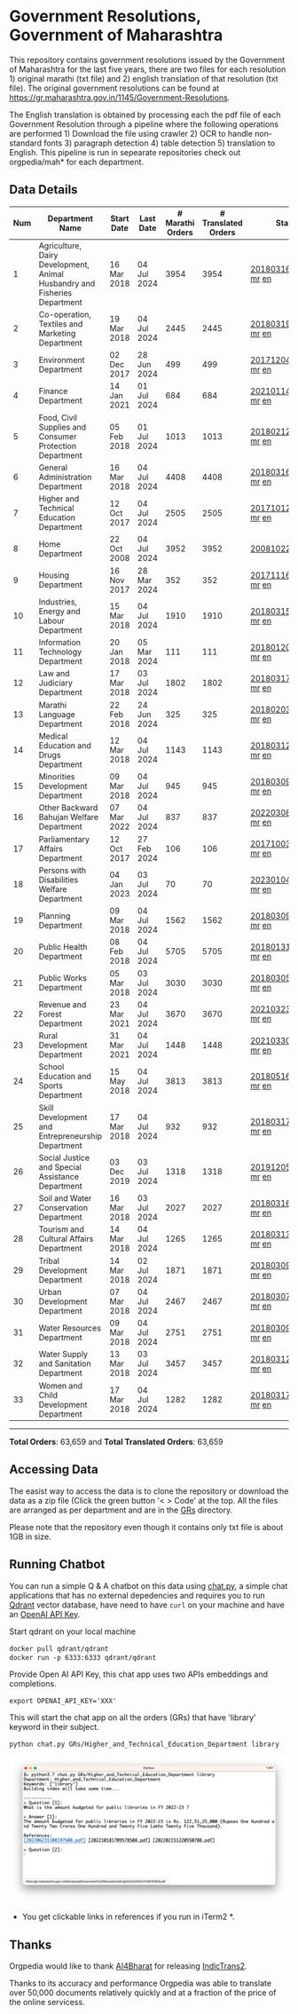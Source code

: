# Government Resolutions, Government of Maharashtra

This repository contains government resolutions issued by the Government of Maharashtra for the last five years, there are two files for each resolution 1) original marathi (txt file) and 2) english translation of that resolution (txt file). The original government resolutions can be found at https://gr.maharashtra.gov.in/1145/Government-Resolutions.

The English translation is obtained by processing each the pdf file of each Government Resolution through a pipeline where the following operations are performed 1) Download the file using crawler 2) OCR to handle non-standard fonts 3) paragraph detection 4) table  detection 5) translation to English. This pipeline is run in sepearate repositories check out orgpedia/mah* for each department.


## Data Details

| Num | Department Name | Start Date | Last Date | # Marathi Orders | # Translated Orders | Starting Order | Last Order |
| --- | --------------- | ---------- | --------- | ---------------- | ------------------- | -------------- | ---------- |
| 1 | Agriculture, Dairy Development, Animal Husbandry and Fisheries Department | 16 Mar 2018 | 04 Jul 2024 | 3954 | 3954 | [201803161624182101.pdf](https://gr.maharashtra.gov.in/Site/Upload/Government%20Resolutions/English/201803161624182101.pdf) [mr](GRs/Agriculture,_Dairy_Development,_Animal_Husbandry_and_Fisheries_Department/201803161624182101.pdf.mr.txt) [en](GRs/Agriculture,_Dairy_Development,_Animal_Husbandry_and_Fisheries_Department/201803161624182101.pdf.en.txt) | [202407041617390001.pdf](https://gr.maharashtra.gov.in/Site/Upload/Government%20Resolutions/English/202407041617390001.pdf) [mr](GRs/Agriculture,_Dairy_Development,_Animal_Husbandry_and_Fisheries_Department/202407041617390001.pdf.mr.txt) [en](GRs/Agriculture,_Dairy_Development,_Animal_Husbandry_and_Fisheries_Department/202407041617390001.pdf.en.txt) |
| 2 | Co-operation, Textiles and Marketing Department | 19 Mar 2018 | 04 Jul 2024 | 2445 | 2445 | [201803191257576702.pdf](https://gr.maharashtra.gov.in/Site/Upload/Government%20Resolutions/English/201803191257576702.pdf) [mr](GRs/Co-operation,_Textiles_and_Marketing_Department/201803191257576702.pdf.mr.txt) [en](GRs/Co-operation,_Textiles_and_Marketing_Department/201803191257576702.pdf.en.txt) | [202407041430405002.pdf](https://gr.maharashtra.gov.in/Site/Upload/Government%20Resolutions/English/202407041430405002.pdf) [mr](GRs/Co-operation,_Textiles_and_Marketing_Department/202407041430405002.pdf.mr.txt) [en](GRs/Co-operation,_Textiles_and_Marketing_Department/202407041430405002.pdf.en.txt) |
| 3 | Environment Department | 02 Dec 2017 | 28 Jun 2024 | 499 | 499 | [201712041147216904.pdf](https://gr.maharashtra.gov.in/Site/Upload/Government%20Resolutions/English/201712041147216904.pdf) [mr](GRs/Environment_Department/201712041147216904.pdf.mr.txt) [en](GRs/Environment_Department/201712041147216904.pdf.en.txt) | [202406281726471104.pdf](https://gr.maharashtra.gov.in/Site/Upload/Government%20Resolutions/English/202406281726471104...pdf) [mr](GRs/Environment_Department/202406281726471104.pdf.mr.txt) [en](GRs/Environment_Department/202406281726471104.pdf.en.txt) |
| 4 | Finance Department | 14 Jan 2021 | 01 Jul 2024 | 684 | 684 | [202101141237329905.pdf](https://gr.maharashtra.gov.in/Site/Upload/Government%20Resolutions/English/202101141237329905.pdf) [mr](GRs/Finance_Department/202101141237329905.pdf.mr.txt) [en](GRs/Finance_Department/202101141237329905.pdf.en.txt) | [202407011613557105.pdf](https://gr.maharashtra.gov.in/Site/Upload/Government%20Resolutions/English/202407011613557105.pdf) [mr](GRs/Finance_Department/202407011613557105.pdf.mr.txt) [en](GRs/Finance_Department/202407011613557105.pdf.en.txt) |
| 5 | Food, Civil Supplies and Consumer Protection Department | 05 Feb 2018 | 01 Jul 2024 | 1013 | 1013 | [201802121244545806.pdf](https://gr.maharashtra.gov.in/Site/Upload/Government%20Resolutions/English/201802121244545806.pdf) [mr](GRs/Food,_Civil_Supplies_and_Consumer_Protection_Department/201802121244545806.pdf.mr.txt) [en](GRs/Food,_Civil_Supplies_and_Consumer_Protection_Department/201802121244545806.pdf.en.txt) | [202407011508596506.pdf](https://gr.maharashtra.gov.in/Site/Upload/Government%20Resolutions/English/202407011508596506.pdf) [mr](GRs/Food,_Civil_Supplies_and_Consumer_Protection_Department/202407011508596506.pdf.mr.txt) [en](GRs/Food,_Civil_Supplies_and_Consumer_Protection_Department/202407011508596506.pdf.en.txt) |
| 6 | General Administration Department | 16 Mar 2018 | 04 Jul 2024 | 4408 | 4408 | [201803161224022707.pdf](https://gr.maharashtra.gov.in/Site/Upload/Government%20Resolutions/English/201803161224022707.pdf) [mr](GRs/General_Administration_Department/201803161224022707.pdf.mr.txt) [en](GRs/General_Administration_Department/201803161224022707.pdf.en.txt) | [202407041725276107.pdf](https://gr.maharashtra.gov.in/Site/Upload/Government%20Resolutions/English/202407041725276107.pdf) [mr](GRs/General_Administration_Department/202407041725276107.pdf.mr.txt) [en](GRs/General_Administration_Department/202407041725276107.pdf.en.txt) |
| 7 | Higher and Technical Education Department | 12 Oct 2017 | 04 Jul 2024 | 2505 | 2505 | [201710121514029708.pdf](https://gr.maharashtra.gov.in/Site/Upload/Government%20Resolutions/English/201710121514029708.pdf) [mr](GRs/Higher_and_Technical_Education_Department/201710121514029708.pdf.mr.txt) [en](GRs/Higher_and_Technical_Education_Department/201710121514029708.pdf.en.txt) | [202407041749210608.pdf](https://gr.maharashtra.gov.in/Site/Upload/Government%20Resolutions/English/202407041749210608.pdf) [mr](GRs/Higher_and_Technical_Education_Department/202407041749210608.pdf.mr.txt) [en](GRs/Higher_and_Technical_Education_Department/202407041749210608.pdf.en.txt) |
| 8 | Home Department | 22 Oct 2008 | 04 Jul 2024 | 3952 | 3952 | [20081022.pdf](https://gr.maharashtra.gov.in/Site/Upload/Government%20Resolutions/English/20081022.pdf) [mr](GRs/Home_Department/20081022.pdf.mr.txt) [en](GRs/Home_Department/20081022.pdf.en.txt) | [202407041720418329.pdf](https://gr.maharashtra.gov.in/Site/Upload/Government%20Resolutions/English/202407041720418329.pdf) [mr](GRs/Home_Department/202407041720418329.pdf.mr.txt) [en](GRs/Home_Department/202407041720418329.pdf.en.txt) |
| 9 | Housing Department | 16 Nov 2017 | 28 Mar 2024 | 352 | 352 | [201711161447076609.pdf](https://gr.maharashtra.gov.in/Site/Upload/Government%20Resolutions/English/201711161447076609.pdf) [mr](GRs/Housing_Department/201711161447076609.pdf.mr.txt) [en](GRs/Housing_Department/201711161447076609.pdf.en.txt) | [202403281255554909.pdf](https://gr.maharashtra.gov.in/Site/Upload/Government%20Resolutions/English/202403281255554909.pdf) [mr](GRs/Housing_Department/202403281255554909.pdf.mr.txt) [en](GRs/Housing_Department/202403281255554909.pdf.en.txt) |
| 10 | Industries, Energy and Labour Department | 15 Mar 2018 | 04 Jul 2024 | 1910 | 1910 | [201803151204055010.pdf](https://gr.maharashtra.gov.in/Site/Upload/Government%20Resolutions/English/201803151204055010.pdf) [mr](GRs/Industries,_Energy_and_Labour_Department/201803151204055010.pdf.mr.txt) [en](GRs/Industries,_Energy_and_Labour_Department/201803151204055010.pdf.en.txt) | [202407041615508310.pdf](https://gr.maharashtra.gov.in/Site/Upload/Government%20Resolutions/English/202407041615508310.pdf) [mr](GRs/Industries,_Energy_and_Labour_Department/202407041615508310.pdf.mr.txt) [en](GRs/Industries,_Energy_and_Labour_Department/202407041615508310.pdf.en.txt) |
| 11 | Information Technology Department | 20 Jan 2018 | 05 Mar 2024 | 111 | 111 | [201801201843024511.pdf](https://gr.maharashtra.gov.in/Site/Upload/Government%20Resolutions/English/201801201843024511.pdf) [mr](GRs/Information_Technology_Department/201801201843024511.pdf.mr.txt) [en](GRs/Information_Technology_Department/201801201843024511.pdf.en.txt) | [202403051249430211.pdf](https://gr.maharashtra.gov.in/Site/Upload/Government%20Resolutions/English/202403051249430211.pdf) [mr](GRs/Information_Technology_Department/202403051249430211.pdf.mr.txt) [en](GRs/Information_Technology_Department/202403051249430211.pdf.en.txt) |
| 12 | Law and Judiciary Department | 17 Mar 2018 | 03 Jul 2024 | 1802 | 1802 | [201803171129290212.pdf](https://gr.maharashtra.gov.in/Site/Upload/Government%20Resolutions/English/201803171129290212.pdf) [mr](GRs/Law_and_Judiciary_Department/201803171129290212.pdf.mr.txt) [en](GRs/Law_and_Judiciary_Department/201803171129290212.pdf.en.txt) | [202407031203084912.pdf](https://gr.maharashtra.gov.in/Site/Upload/Government%20Resolutions/English/202407031203084912.pdf) [mr](GRs/Law_and_Judiciary_Department/202407031203084912.pdf.mr.txt) [en](GRs/Law_and_Judiciary_Department/202407031203084912.pdf.en.txt) |
| 13 | Marathi Language Department | 22 Feb 2018 | 24 Jun 2024 | 325 | 325 | [201802031549154233.pdf](https://gr.maharashtra.gov.in/Site/Upload/Government%20Resolutions/English/201802031549154233.pdf) [mr](GRs/Marathi_Language_Department/201802031549154233.pdf.mr.txt) [en](GRs/Marathi_Language_Department/201802031549154233.pdf.en.txt) | [202406241151366133.pdf](https://gr.maharashtra.gov.in/Site/Upload/Government%20Resolutions/English/202406241151366133.pdf) [mr](GRs/Marathi_Language_Department/202406241151366133.pdf.mr.txt) [en](GRs/Marathi_Language_Department/202406241151366133.pdf.en.txt) |
| 14 | Medical Education and Drugs Department | 12 Mar 2018 | 04 Jul 2024 | 1143 | 1143 | [201803121137094813.pdf](https://gr.maharashtra.gov.in/Site/Upload/Government%20Resolutions/English/201803121137094813.pdf) [mr](GRs/Medical_Education_and_Drugs_Department/201803121137094813.pdf.mr.txt) [en](GRs/Medical_Education_and_Drugs_Department/201803121137094813.pdf.en.txt) | [202407041310395413.pdf](https://gr.maharashtra.gov.in/Site/Upload/Government%20Resolutions/English/202407041310395413.pdf) [mr](GRs/Medical_Education_and_Drugs_Department/202407041310395413.pdf.mr.txt) [en](GRs/Medical_Education_and_Drugs_Department/202407041310395413.pdf.en.txt) |
| 15 | Minorities Development Department | 09 Mar 2018 | 04 Jul 2024 | 945 | 945 | [201803091218355314.pdf](https://gr.maharashtra.gov.in/Site/Upload/Government%20Resolutions/English/201803091218355314.pdf) [mr](GRs/Minorities_Development_Department/201803091218355314.pdf.mr.txt) [en](GRs/Minorities_Development_Department/201803091218355314.pdf.en.txt) | [202407041736218014.pdf](https://gr.maharashtra.gov.in/Site/Upload/Government%20Resolutions/English/202407041736218014.pdf) [mr](GRs/Minorities_Development_Department/202407041736218014.pdf.mr.txt) [en](GRs/Minorities_Development_Department/202407041736218014.pdf.en.txt) |
| 16 | Other Backward Bahujan Welfare Department | 07 Mar 2022 | 04 Jul 2024 | 837 | 837 | [202203081752439334.pdf](https://gr.maharashtra.gov.in/Site/Upload/Government%20Resolutions/English/202203081752439334.pdf) [mr](GRs/Other_Backward_Bahujan_Welfare_Department/202203081752439334.pdf.mr.txt) [en](GRs/Other_Backward_Bahujan_Welfare_Department/202203081752439334.pdf.en.txt) | [202407041450065534.pdf](https://gr.maharashtra.gov.in/Site/Upload/Government%20Resolutions/English/202407041450065534.pdf) [mr](GRs/Other_Backward_Bahujan_Welfare_Department/202407041450065534.pdf.mr.txt) [en](GRs/Other_Backward_Bahujan_Welfare_Department/202407041450065534.pdf.en.txt) |
| 17 | Parliamentary Affairs Department | 12 Oct 2017 | 27 Feb 2024 | 106 | 106 | [201710031642378615.pdf](https://gr.maharashtra.gov.in/Site/Upload/Government%20Resolutions/English/201710031642378615.pdf) [mr](GRs/Parliamentary_Affairs_Department/201710031642378615.pdf.mr.txt) [en](GRs/Parliamentary_Affairs_Department/201710031642378615.pdf.en.txt) | [202402271500283915.pdf](https://gr.maharashtra.gov.in/Site/Upload/Government%20Resolutions/English/202402271500283915.pdf) [mr](GRs/Parliamentary_Affairs_Department/202402271500283915.pdf.mr.txt) [en](GRs/Parliamentary_Affairs_Department/202402271500283915.pdf.en.txt) |
| 18 | Persons with Disabilities Welfare Department | 04 Jan 2023 | 03 Jul 2024 | 70 | 70 | [202301041906309635.pdf](https://gr.maharashtra.gov.in/Site/Upload/Government%20Resolutions/English/202301041906309635.pdf) [mr](GRs/Persons_with_Disabilities_Welfare_Department/202301041906309635.pdf.mr.txt) [en](GRs/Persons_with_Disabilities_Welfare_Department/202301041906309635.pdf.en.txt) | [202407031216022435.pdf](https://gr.maharashtra.gov.in/Site/Upload/Government%20Resolutions/English/202407031216022435.pdf) [mr](GRs/Persons_with_Disabilities_Welfare_Department/202407031216022435.pdf.mr.txt) [en](GRs/Persons_with_Disabilities_Welfare_Department/202407031216022435.pdf.en.txt) |
| 19 | Planning Department | 09 Mar 2018 | 04 Jul 2024 | 1562 | 1562 | [201803091441032716.pdf](https://gr.maharashtra.gov.in/Site/Upload/Government%20Resolutions/English/201803091441032716.pdf) [mr](GRs/Planning_Department/201803091441032716.pdf.mr.txt) [en](GRs/Planning_Department/201803091441032716.pdf.en.txt) | [202407041537165216.pdf](https://gr.maharashtra.gov.in/Site/Upload/Government%20Resolutions/English/202407041537165216.pdf) [mr](GRs/Planning_Department/202407041537165216.pdf.mr.txt) [en](GRs/Planning_Department/202407041537165216.pdf.en.txt) |
| 20 | Public Health Department | 08 Feb 2018 | 04 Jul 2024 | 5705 | 5705 | [201801311722275417.pdf](https://gr.maharashtra.gov.in/Site/Upload/Government%20Resolutions/English/201801311722275417.pdf) [mr](GRs/Public_Health_Department/201801311722275417.pdf.mr.txt) [en](GRs/Public_Health_Department/201801311722275417.pdf.en.txt) | [202407041245595317.pdf](https://gr.maharashtra.gov.in/Site/Upload/Government%20Resolutions/English/202407041245595317.pdf) [mr](GRs/Public_Health_Department/202407041245595317.pdf.mr.txt) [en](GRs/Public_Health_Department/202407041245595317.pdf.en.txt) |
| 21 | Public Works Department | 05 Mar 2018 | 03 Jul 2024 | 3030 | 3030 | [201803051515468118.pdf](https://gr.maharashtra.gov.in/Site/Upload/Government%20Resolutions/English/201803051515468118.pdf) [mr](GRs/Public_Works_Department/201803051515468118.pdf.mr.txt) [en](GRs/Public_Works_Department/201803051515468118.pdf.en.txt) | [202407031159319618.pdf](https://gr.maharashtra.gov.in/Site/Upload/Government%20Resolutions/English/202407031159319618.pdf) [mr](GRs/Public_Works_Department/202407031159319618.pdf.mr.txt) [en](GRs/Public_Works_Department/202407031159319618.pdf.en.txt) |
| 22 | Revenue and Forest Department | 23 Mar 2021 | 04 Jul 2024 | 3670 | 3670 | [202103231328393119.pdf](https://gr.maharashtra.gov.in/Site/Upload/Government%20Resolutions/English/202103231328393119.pdf) [mr](GRs/Revenue_and_Forest_Department/202103231328393119.pdf.mr.txt) [en](GRs/Revenue_and_Forest_Department/202103231328393119.pdf.en.txt) | [202407041715270019.pdf](https://gr.maharashtra.gov.in/Site/Upload/Government%20Resolutions/English/202407041715270019.pdf) [mr](GRs/Revenue_and_Forest_Department/202407041715270019.pdf.mr.txt) [en](GRs/Revenue_and_Forest_Department/202407041715270019.pdf.en.txt) |
| 23 | Rural Development Department | 31 Mar 2021 | 04 Jul 2024 | 1448 | 1448 | [202103301021181120.pdf](https://gr.maharashtra.gov.in/Site/Upload/Government%20Resolutions/English/202103301021181120.pdf) [mr](GRs/Rural_Development_Department/202103301021181120.pdf.mr.txt) [en](GRs/Rural_Development_Department/202103301021181120.pdf.en.txt) | [202407041249245220.pdf](https://gr.maharashtra.gov.in/Site/Upload/Government%20Resolutions/English/202407041249245220.pdf) [mr](GRs/Rural_Development_Department/202407041249245220.pdf.mr.txt) [en](GRs/Rural_Development_Department/202407041249245220.pdf.en.txt) |
| 24 | School Education and Sports Department | 15 May 2018 | 04 Jul 2024 | 3813 | 3813 | [201805161114241221.pdf](https://gr.maharashtra.gov.in/Site/Upload/Government%20Resolutions/English/201805161114241221.pdf) [mr](GRs/School_Education_and_Sports_Department/201805161114241221.pdf.mr.txt) [en](GRs/School_Education_and_Sports_Department/201805161114241221.pdf.en.txt) | [202407041754420321.pdf](https://gr.maharashtra.gov.in/Site/Upload/Government%20Resolutions/English/202407041754420321...pdf) [mr](GRs/School_Education_and_Sports_Department/202407041754420321.pdf.mr.txt) [en](GRs/School_Education_and_Sports_Department/202407041754420321.pdf.en.txt) |
| 25 | Skill Development and Entrepreneurship Department | 17 Mar 2018 | 04 Jul 2024 | 932 | 932 | [201803171322099003.pdf](https://gr.maharashtra.gov.in/Site/Upload/Government%20Resolutions/English/201803171322099003.pdf) [mr](GRs/Skill_Development_and_Entrepreneurship_Department/201803171322099003.pdf.mr.txt) [en](GRs/Skill_Development_and_Entrepreneurship_Department/201803171322099003.pdf.en.txt) | [202407041518475603.pdf](https://gr.maharashtra.gov.in/Site/Upload/Government%20Resolutions/English/202407041518475603.pdf) [mr](GRs/Skill_Development_and_Entrepreneurship_Department/202407041518475603.pdf.mr.txt) [en](GRs/Skill_Development_and_Entrepreneurship_Department/202407041518475603.pdf.en.txt) |
| 26 | Social Justice and Special Assistance Department | 03 Dec 2019 | 03 Jul 2024 | 1318 | 1318 | [201912051107011622.pdf](https://gr.maharashtra.gov.in/Site/Upload/Government%20Resolutions/English/201912051107011622.pdf) [mr](GRs/Social_Justice_and_Special_Assistance_Department/201912051107011622.pdf.mr.txt) [en](GRs/Social_Justice_and_Special_Assistance_Department/201912051107011622.pdf.en.txt) | [202407041223265122.pdf](https://gr.maharashtra.gov.in/Site/Upload/Government%20Resolutions/English/202407041223265122.pdf) [mr](GRs/Social_Justice_and_Special_Assistance_Department/202407041223265122.pdf.mr.txt) [en](GRs/Social_Justice_and_Special_Assistance_Department/202407041223265122.pdf.en.txt) |
| 27 | Soil and Water Conservation Department | 16 Mar 2018 | 03 Jul 2024 | 2027 | 2027 | [201803161247582426.pdf](https://gr.maharashtra.gov.in/Site/Upload/Government%20Resolutions/English/201803161247582426.pdf) [mr](GRs/Soil_and_Water_Conservation_Department/201803161247582426.pdf.mr.txt) [en](GRs/Soil_and_Water_Conservation_Department/201803161247582426.pdf.en.txt) | [202407031543100226.pdf](https://gr.maharashtra.gov.in/Site/Upload/Government%20Resolutions/English/202407031543100226.pdf) [mr](GRs/Soil_and_Water_Conservation_Department/202407031543100226.pdf.mr.txt) [en](GRs/Soil_and_Water_Conservation_Department/202407031543100226.pdf.en.txt) |
| 28 | Tourism and Cultural Affairs Department | 14 Mar 2018 | 04 Jul 2024 | 1265 | 1265 | [201803131542054523.pdf](https://gr.maharashtra.gov.in/Site/Upload/Government%20Resolutions/English/201803131542054523.pdf) [mr](GRs/Tourism_and_Cultural_Affairs_Department/201803131542054523.pdf.mr.txt) [en](GRs/Tourism_and_Cultural_Affairs_Department/201803131542054523.pdf.en.txt) | [202407041045185423.pdf](https://gr.maharashtra.gov.in/Site/Upload/Government%20Resolutions/English/202407041045185423...pdf) [mr](GRs/Tourism_and_Cultural_Affairs_Department/202407041045185423.pdf.mr.txt) [en](GRs/Tourism_and_Cultural_Affairs_Department/202407041045185423.pdf.en.txt) |
| 29 | Tribal Development Department | 14 Mar 2018 | 02 Jul 2024 | 1871 | 1871 | [201803091105184924.pdf](https://gr.maharashtra.gov.in/Site/Upload/Government%20Resolutions/English/201803091105184924.pdf) [mr](GRs/Tribal_Development_Department/201803091105184924.pdf.mr.txt) [en](GRs/Tribal_Development_Department/201803091105184924.pdf.en.txt) | [202407011210491724.pdf](https://gr.maharashtra.gov.in/Site/Upload/Government%20Resolutions/English/202407011210491724.pdf) [mr](GRs/Tribal_Development_Department/202407011210491724.pdf.mr.txt) [en](GRs/Tribal_Development_Department/202407011210491724.pdf.en.txt) |
| 30 | Urban Development Department | 07 Mar 2018 | 04 Jul 2024 | 2467 | 2467 | [201803071203178325.pdf](https://gr.maharashtra.gov.in/Site/Upload/Government%20Resolutions/English/201803071203178325.pdf) [mr](GRs/Urban_Development_Department/201803071203178325.pdf.mr.txt) [en](GRs/Urban_Development_Department/201803071203178325.pdf.en.txt) | [202407041249425225.pdf](https://gr.maharashtra.gov.in/Site/Upload/Government%20Resolutions/English/202407041249425225.pdf) [mr](GRs/Urban_Development_Department/202407041249425225.pdf.mr.txt) [en](GRs/Urban_Development_Department/202407041249425225.pdf.en.txt) |
| 31 | Water Resources Department | 09 Mar 2018 | 04 Jul 2024 | 2751 | 2751 | [201803091034435527.pdf](https://gr.maharashtra.gov.in/Site/Upload/Government%20Resolutions/English/201803091034435527.pdf) [mr](GRs/Water_Resources_Department/201803091034435527.pdf.mr.txt) [en](GRs/Water_Resources_Department/201803091034435527.pdf.en.txt) | [202407041622568427.pdf](https://gr.maharashtra.gov.in/Site/Upload/Government%20Resolutions/English/202407041622568427.pdf) [mr](GRs/Water_Resources_Department/202407041622568427.pdf.mr.txt) [en](GRs/Water_Resources_Department/202407041622568427.pdf.en.txt) |
| 32 | Water Supply and Sanitation Department | 13 Mar 2018 | 03 Jul 2024 | 3457 | 3457 | [201803121414108428.pdf](https://gr.maharashtra.gov.in/Site/Upload/Government%20Resolutions/English/201803121414108428.pdf) [mr](GRs/Water_Supply_and_Sanitation_Department/201803121414108428.pdf.mr.txt) [en](GRs/Water_Supply_and_Sanitation_Department/201803121414108428.pdf.en.txt) | [202407031052551628.pdf](https://gr.maharashtra.gov.in/Site/Upload/Government%20Resolutions/English/202407031052551628.pdf) [mr](GRs/Water_Supply_and_Sanitation_Department/202407031052551628.pdf.mr.txt) [en](GRs/Water_Supply_and_Sanitation_Department/202407031052551628.pdf.en.txt) |
| 33 | Women and Child Development Department | 17 Mar 2018 | 04 Jul 2024 | 1282 | 1282 | [201803171539444330.pdf](https://gr.maharashtra.gov.in/Site/Upload/Government%20Resolutions/English/201803171539444330.pdf) [mr](GRs/Women_and_Child_Development_Department/201803171539444330.pdf.mr.txt) [en](GRs/Women_and_Child_Development_Department/201803171539444330.pdf.en.txt) | [202407041625515830.pdf](https://gr.maharashtra.gov.in/Site/Upload/Government%20Resolutions/English/202407041625515830.pdf) [mr](GRs/Women_and_Child_Development_Department/202407041625515830.pdf.mr.txt) [en](GRs/Women_and_Child_Development_Department/202407041625515830.pdf.en.txt) |
----------------------------------------------------------------------------------------------------

**Total Orders**: 63,659 and **Total Translated Orders**: 63,659
## Accessing Data

The easist way to access the data is to clone the repository or download the data as a zip file (Click the green button '< > Code' at the top. All the files are arranged as per department and are in the [GRs](GRs) directory.

Please note that the repository even though it contains only txt file is about 1GB in size.

## Running Chatbot

You can run a simple Q & A chatbot on this data using [chat.py](chat.py), a simple chat applications that has no external depedencies and requires you to run [Qdrant](https://qdrant.tech/) vector database, have need to have `curl` on your machine and have an [OpenAI API Key](https://help.openai.com/en/articles/4936850-where-do-i-find-my-secret-api-key).

Start qdrant on your local machine
```shell
docker pull qdrant/qdrant
docker run -p 6333:6333 qdrant/qdrant
```

Provide Open AI API Key, this chat app uses two APIs embeddings and completions.
```shell
export OPENAI_API_KEY='XXX'
```

This will start the chat app on all the orders (GRs) that have 'library' keyword in their subject.

```shell
python chat.py GRs/Higher_and_Technical_Education_Department library
```

![screenshot of running chat.py](screenshot.png)

* You get clickable links in references if you run in iTerm2 *.

## Thanks

Orgpedia would like to thank [AI4Bharat](https://ai4bharat.iitm.ac.in/) for releasing [IndicTrans2](https://github.com/AI4Bharat/IndicTrans2).

Thanks to its accuracy and performance Orgpedia was able to translate over 50,000 documents relatively quickly and at a fraction of the price of the online servicess.












